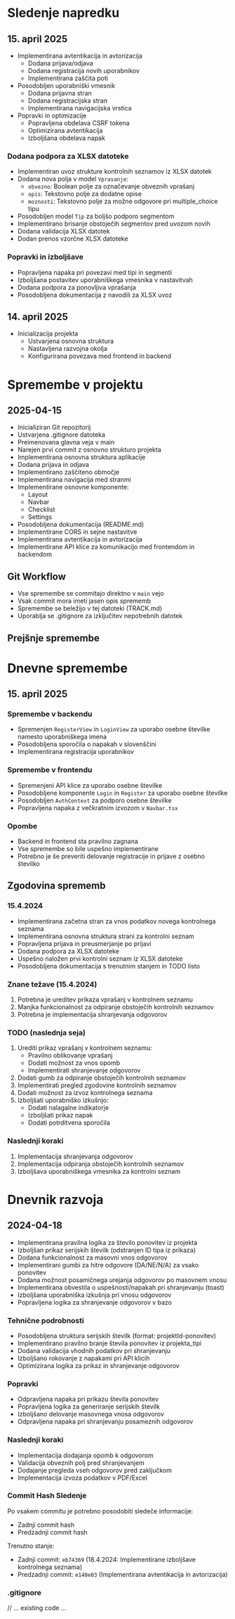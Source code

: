 # Sledenje napredku

## 15. april 2025
- Implementirana avtentikacija in avtorizacija
  - Dodana prijava/odjava
  - Dodana registracija novih uporabnikov
  - Implementirana zaščita poti
- Posodobljen uporabniški vmesnik
  - Dodana prijavna stran
  - Dodana registracijska stran
  - Implementirana navigacijska vrstica
- Popravki in optimizacije
  - Popravljena obdelava CSRF tokena
  - Optimizirana avtentikacija
  - Izboljšana obdelava napak

### Dodana podpora za XLSX datoteke
- Implementiran uvoz strukture kontrolnih seznamov iz XLSX datotek
- Dodana nova polja v model `Vprasanje`:
  - `obvezno`: Boolean polje za označevanje obveznih vprašanj
  - `opis`: Tekstovno polje za dodatne opise
  - `moznosti`: Tekstovno polje za možne odgovore pri multiple_choice tipu
- Posodobljen model `Tip` za boljšo podporo segmentom
- Implementirano brisanje obstoječih segmentov pred uvozom novih
- Dodana validacija XLSX datotek
- Dodan prenos vzorčne XLSX datoteke

### Popravki in izboljšave
- Popravljena napaka pri povezavi med tipi in segmenti
- Izboljšana postavitev uporabniškega vmesnika v nastavitvah
- Dodana podpora za ponovljiva vprašanja
- Posodobljena dokumentacija z navodili za XLSX uvoz

## 14. april 2025
- Inicializacija projekta
  - Ustvarjena osnovna struktura
  - Nastavljena razvojna okolja
  - Konfigurirana povezava med frontend in backend

# Spremembe v projektu

## 2025-04-15
- Inicializiran Git repozitorij
- Ustvarjena .gitignore datoteka
- Preimenovana glavna veja v main
- Narejen prvi commit z osnovno strukturo projekta
- Implementirana osnovna struktura aplikacije
- Dodana prijava in odjava
- Implementirano zaščiteno območje
- Implementirana navigacija med stranmi
- Implementirane osnovne komponente:
  - Layout
  - Navbar
  - Checklist
  - Settings
- Posodobljena dokumentacija (README.md)
- Implementirane CORS in sejne nastavitve
- Implementirana avtentikacija in avtorizacija
- Implementirane API klice za komunikacijo med frontendom in backendom

## Git Workflow
- Vse spremembe se commitajo direktno v `main` vejo
- Vsak commit mora imeti jasen opis sprememb
- Spremembe se beležijo v tej datoteki (TRACK.md)
- Uporablja se .gitignore za izključitev nepotrebnih datotek

## Prejšnje spremembe

# Dnevne spremembe

## 15. april 2025

### Spremembe v backendu
- Spremenjen `RegisterView` in `LoginView` za uporabo osebne številke namesto uporabniškega imena
- Posodobljena sporočila o napakah v slovenščini
- Implementirana registracija uporabnikov

### Spremembe v frontendu
- Spremenjeni API klice za uporabo osebne številke
- Posodobljene komponente `Login` in `Register` za uporabo osebne številke
- Posodobljen `AuthContext` za podporo osebne številke
- Popravljena napaka z večkratnim izvozom v `Navbar.tsx`

### Opombe
- Backend in frontend sta pravilno zagnana
- Vse spremembe so bile uspešno implementirane
- Potrebno je še preveriti delovanje registracije in prijave z osebno številko

## Zgodovina sprememb

### 15.4.2024
- Implementirana začetna stran za vnos podatkov novega kontrolnega seznama
- Implementirana osnovna struktura strani za kontrolni seznam
- Popravljena prijava in preusmerjanje po prijavi
- Dodana podpora za XLSX datoteke
- Uspešno naložen prvi kontrolni seznam iz XLSX datoteke
- Posodobljena dokumentacija s trenutnim stanjem in TODO listo

### Znane težave (15.4.2024)
1. Potrebna je ureditev prikaza vprašanj v kontrolnem seznamu
2. Manjka funkcionalnost za odpiranje obstoječih kontrolnih seznamov
3. Potrebna je implementacija shranjevanja odgovorov

### TODO (naslednja seja)
1. Urediti prikaz vprašanj v kontrolnem seznamu:
   - Pravilno oblikovanje vprašanj
   - Dodati možnost za vnos opomb
   - Implementirati shranjevanje odgovorov
2. Dodati gumb za odpiranje obstoječih kontrolnih seznamov
3. Implementirati pregled zgodovine kontrolnih seznamov
4. Dodati možnost za izvoz kontrolnega seznama
5. Izboljšati uporabniško izkušnjo:
   - Dodati nalagalne indikatorje
   - Izboljšati prikaz napak
   - Dodati potrditvena sporočila

### Naslednji koraki
1. Implementacija shranjevanja odgovorov
2. Implementacija odpiranja obstoječih kontrolnih seznamov
3. Izboljšava uporabniškega vmesnika za kontrolni seznam

# Dnevnik razvoja

## 2024-04-18
- Implementirana pravilna logika za število ponovitev iz projekta
- Izboljšan prikaz serijskih številk (odstranjen ID tipa iz prikaza)
- Dodana funkcionalnost za masovni vnos odgovorov
- Implementirani gumbi za hitre odgovore (DA/NE/N/A) za vsako ponovitev
- Dodana možnost posamičnega urejanja odgovorov po masovnem vnosu
- Implementirana obvestila o uspešnosti/napakah pri shranjevanju (toast)
- Izboljšana uporabniška izkušnja pri vnosu odgovorov
- Popravljena logika za shranjevanje odgovorov v bazo

### Tehnične podrobnosti
- Posodobljena struktura serijskih številk (format: projektId-ponovitev)
- Implementirano pravilno branje števila ponovitev iz projekta_tipi
- Dodana validacija vhodnih podatkov pri shranjevanju
- Izboljšano rokovanje z napakami pri API klicih
- Optimizirana logika za prikaz in shranjevanje odgovorov

### Popravki
- Odpravljena napaka pri prikazu števila ponovitev
- Popravljena logika za generiranje serijskih številk
- Izboljšano delovanje masovnega vnosa odgovorov
- Odpravljena napaka pri shranjevanju posameznih odgovorov

### Naslednji koraki
- Implementacija dodajanja opomb k odgovorom
- Validacija obveznih polj pred shranjevanjem
- Dodajanje pregleda vseh odgovorov pred zaključkom
- Implementacija izvoza podatkov v PDF/Excel

### Commit Hash Sledenje
Po vsakem commitu je potrebno posodobiti sledeče informacije:
- Zadnji commit hash
- Predzadnji commit hash

Trenutno stanje:
- Zadnji commit: `eb74369` (18.4.2024: Implementirane izboljšave kontrolnega seznama)
- Predzadnji commit: `e140e03` (Implementirana avtentikacija in avtorizacija)

### .gitignore
// ... existing code ...
